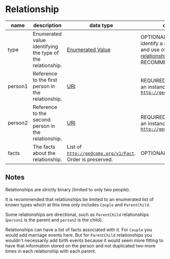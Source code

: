 # Relationship

name  | description | data type | constraints
------|-------------|-----------|------------
type | Enumerated value identifying the type of the relationship. | [Enumerated Value](https://github.com/FamilySearch/gedcomx/blob/master/specifications/conceptual-model-specification.md#enumerated-value) | OPTIONAL. If provided, MUST identify a relationship type, and use of a [known relationship type](https://github.com/FamilySearch/gedcomx/blob/master/specifications/conceptual-model-specification.md#known-relationship-types) is RECOMMENDED.
person1 | Reference to the first person in the relationship. | [URI](https://github.com/FamilySearch/gedcomx/blob/master/specifications/conceptual-model-specification.md#uri) | REQUIRED. MUST resolve to an instance of [`http://gedcomx.org/v1/Person`](https://github.com/FamilySearch/gedcomx/blob/master/specifications/conceptual-model-specification.md#person)
person2 | Reference to the second person in the relationship. | [URI](https://github.com/FamilySearch/gedcomx/blob/master/specifications/conceptual-model-specification.md#uri) | REQUIRED. MUST resolve to an instance of [`http://gedcomx.org/v1/Person`](https://github.com/FamilySearch/gedcomx/blob/master/specifications/conceptual-model-specification.md#person)
facts | The facts about the relationship. | List of [`http://gedcomx.org/v1/Fact`](https://github.com/FamilySearch/gedcomx/blob/master/specifications/conceptual-model-specification.md#fact-conclusion). Order is preserved. | OPTIONAL.

## Notes

Relationships are strictly binary (limited to only two people).

It is recommended that relationships be limited to an enumerated list of known types which at this time only includes `Couple` and `ParentChild`.

Some relationships are directional, such as `ParentChild` relationships (`person1` is the parent and `person2` is the child).

Relationships can have a list of facts associated with it. For `Couple` you would add marriage events here. But for `ParentChild` relationships you wouldn't necessarily add birth events because it would seem more fitting to have that information stored on the person and not duplicated two more times in each relationship with each parent.